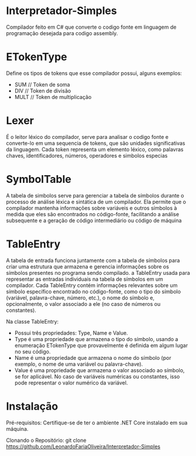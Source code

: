 # Interpretador-Simples
Compilador feito em C# que converte o codigo fonte em linguagem de programação desejada para codigo assembly.

# ETokenType
Define os tipos de tokens que esse compilador possui, alguns exemplos:
* SUM // Token de soma
* DIV // Token de divisão
* MULT // Token de multiplicação

# Lexer
É o leitor léxico do compilador, serve para analisar o codigo fonte e converte-lo em uma sequencia de tokens, que são unidades significativas da linguagem. Cada token representa um elemento léxico, como palavras chaves, identificadores, números, operadores e simbolos especias

# SymbolTable
A tabela de simbolos serve para gerenciar a tabela de símbolos durante o processo de análise léxica e sintática de um compilador. Ela permite que o compilador mantenha informações sobre variáveis e outros símbolos à medida que eles são encontrados no código-fonte, facilitando a análise subsequente e a geração de código intermediário ou código de máquina

# TableEntry
A tabela de entrada funciona juntamente com a tabela de símbolos para criar uma estrutura que armazena e gerencia informações sobre os símbolos presentes no programa sendo compilado. a TableEntry usada para representar as entradas individuais na tabela de símbolos em um compilador. Cada TableEntry contém informações relevantes sobre um símbolo específico encontrado no código-fonte, como o tipo do símbolo (variável, palavra-chave, número, etc.), o nome do símbolo e, opcionalmente, o valor associado a ele (no caso de números ou constantes).

Na classe TableEntry:
* Possui três propriedades: Type, Name e Value.
* Type é uma propriedade que armazena o tipo do símbolo, usando a enumeração ETokenType que provavelmente é definida em algum lugar no seu código.
* Name é uma propriedade que armazena o nome do símbolo (por exemplo, o nome de uma variável ou palavra-chave).
* Value é uma propriedade que armazena o valor associado ao símbolo, se for aplicável. No caso de variáveis numéricas ou constantes, isso pode representar o valor numérico da variável.































# Instalação
Pré-requisitos: Certifique-se de ter o ambiente .NET Core instalado em sua máquina.

Clonando o Repositório: git clone https://github.com/LeonardoFariaOliveira/Interpretador-Simples
